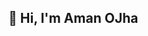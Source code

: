 ## 👋 Hi, I'm Aman OJha

<!--
**AmanOjha04/AmanOjha04** is a ✨ _special_ ✨ repository because its `README.md` (this file) appears on your GitHub profile.

Here are some ideas to get you started:

🎓 B.Tech CSE Student at Shri Ramswaroop Memorial University (2022–26)  
🐍 Python Enthusiast | 📊 Exploring Data Science & Machine Learning  
💻 Currently building projects and sharpening my skills for real-world impact

- 🔭 I'm currently working on ML & python-based projects 
- 🌱 I’m currently learning Data Science, pandas,numpy, and machine learning 
- 👯 I’m looking to collaborate on Open-source python or Ml projects
- 🤔 I’m looking for help with Deploying ML models
- 💬 Ask me about Python, ML basics, Pandas, SQL, Github 
- 📫 How to reach me: [ojhaaman2004@gmail.com](mailto:ojhaaman2004@gmail.com) | [LinkedIn](https://www.linkedin.com/in/aman-ojha-1605a42a5)
- 😄 Pronouns: He/Him
- ⚡ Fun fact: I treat coding errors as puzzles- the more confusing, the more interesting!
-->

